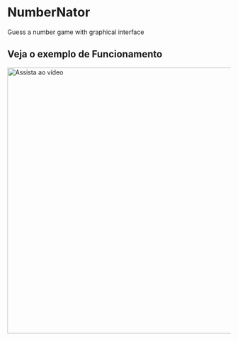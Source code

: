 # NumberNator
 Guess a number game with graphical interface


## Veja o exemplo de Funcionamento
<a href="https://youtu.be/fUOqgErzMcQ" target="_blank">
    <img src="https://img.youtube.com/vi/fUOqgErzMcQ/0.jpg" alt="Assista ao vídeo" width="600"/>
</a>